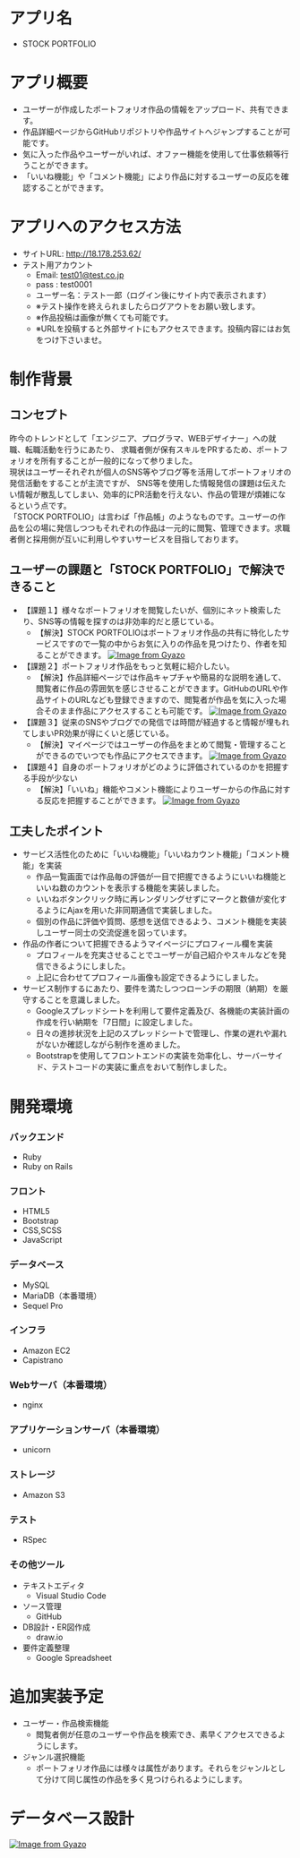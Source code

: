 # アプリ名
- STOCK PORTFOLIO
# アプリ概要
- ユーザーが作成したポートフォリオ作品の情報をアップロード、共有できます。
- 作品詳細ページからGitHubリポジトリや作品サイトへジャンプすることが可能です。
- 気に入った作品やユーザーがいれば、オファー機能を使用して仕事依頼等行うことができます。
- 「いいね機能」や「コメント機能」により作品に対するユーザーの反応を確認することができます。
# アプリへのアクセス方法
- サイトURL: http://18.178.253.62/
- テスト用アカウント
  - Email: test01@test.co.jp
  - pass : test0001
  - ユーザー名：テスト一郎（ログイン後にサイト内で表示されます）
  - ※テスト操作を終えられましたらログアウトをお願い致します。
  - ※作品投稿は画像が無くても可能です。
  - ※URLを投稿すると外部サイトにもアクセスできます。投稿内容にはお気をつけ下さいませ。
# 制作背景
## コンセプト
昨今のトレンドとして「エンジニア、プログラマ、WEBデザイナー」への就職、転職活動を行うにあたり、
求職者側が保有スキルをPRするため、ポートフォリオを所有することが一般的になって参りました。  
現状はユーザーそれぞれが個人のSNS等やブログ等を活用してポートフォリオの発信活動をすることが主流ですが、  SNS等を使用した情報発信の課題は伝えたい情報が散乱してしまい、効率的にPR活動を行えない、作品の管理が煩雑になるという点です。  
「STOCK PORTFOLIO」は言わば「作品帳」のようなものです。ユーザーの作品を公の場に発信しつつもそれぞれの作品は一元的に閲覧、管理できます。求職者側と採用側が互いに利用しやすいサービスを目指しております。  
## ユーザーの課題と「STOCK PORTFOLIO」で解決できること
- 【課題１】様々なポートフォリオを閲覧したいが、個別にネット検索したり、SNS等の情報を探すのは非効率的だと感じている。
  - 【解決】STOCK PORTFOLIOはポートフォリオ作品の共有に特化したサービスですので一覧の中からお気に入りの作品を見つけたり、作者を知ることができます。
  [![Image from Gyazo](https://i.gyazo.com/b49a6b4104875a84a4ab460d0c90a8d8.jpg)](https://gyazo.com/b49a6b4104875a84a4ab460d0c90a8d8)
- 【課題２】ポートフォリオ作品をもっと気軽に紹介したい。
  - 【解決】作品詳細ページでは作品キャプチャや簡易的な説明を通して、閲覧者に作品の雰囲気を感じさせることができます。GitHubのURLや作品サイトのURLなども登録できますので、閲覧者が作品を気に入った場合そのまま作品にアクセスすることも可能です。
  [![Image from Gyazo](https://i.gyazo.com/f4e4d18a013793cfd33ccfdbbfd8b507.gif)](https://gyazo.com/f4e4d18a013793cfd33ccfdbbfd8b507)
- 【課題３】従来のSNSやブログでの発信では時間が経過すると情報が埋もれてしまいPR効果が得にくいと感じている。
  - 【解決】マイページではユーザーの作品をまとめて閲覧・管理することができるのでいつでも作品にアクセスできます。
  [![Image from Gyazo](https://i.gyazo.com/70fc8f7827867e0dac9f83e1d023c10d.jpg)](https://gyazo.com/70fc8f7827867e0dac9f83e1d023c10d)
- 【課題４】自身のポートフォリオがどのように評価されているのかを把握する手段が少ない
  - 【解決】「いいね」機能やコメント機能によりユーザーからの作品に対する反応を把握することができます。
  [![Image from Gyazo](https://i.gyazo.com/6c148c7f49a035234dccfd42956af96b.gif)](https://gyazo.com/6c148c7f49a035234dccfd42956af96b)
## 工夫したポイント
- サービス活性化のために「いいね機能」「いいねカウント機能」「コメント機能」を実装
  - 作品一覧画面では作品毎の評価が一目で把握できるようにいいね機能といいね数のカウントを表示する機能を実装しました。
  - いいねボタンクリック時に再レンダリングせずにマークと数値が変化するようにAjaxを用いた非同期通信で実装しました。
  - 個別の作品に評価や質問、感想を送信できるよう、コメント機能を実装しユーザー同士の交流促進を図っています。
- 作品の作者について把握できるようマイページにプロフィール欄を実装
  - プロフィールを充実させることでユーザーが自己紹介やスキルなどを発信できるようにしました。
  - 上記に合わせてプロフィール画像も設定できるようにしました。
- サービス制作するにあたり、要件を満たしつつローンチの期限（納期）を厳守することを意識しました。
  - Googleスプレッドシートを利用して要件定義及び、各機能の実装計画の作成を行い納期を「7日間」に設定しました。
  - 日々の進捗状況を上記のスプレッドシートで管理し、作業の遅れや漏れがないか確認しながら制作を進めました。
  - Bootstrapを使用してフロントエンドの実装を効率化し、サーバーサイド、テストコードの実装に重点をおいて制作しました。
# 開発環境
### バックエンド
- Ruby
- Ruby on Rails
### フロント
- HTML5
- Bootstrap
- CSS,SCSS
- JavaScript
### データベース
- MySQL
- MariaDB（本番環境）
- Sequel Pro
### インフラ
- Amazon EC2
- Capistrano
### Webサーバ（本番環境）
- nginx
### アプリケーションサーバ（本番環境）
- unicorn
### ストレージ
- Amazon S3
### テスト
- RSpec
### その他ツール
- テキストエディタ
  - Visual Studio Code
- ソース管理
  - GitHub
- DB設計・ER図作成
  - draw.io
- 要件定義整理
  - Google Spreadsheet
# 追加実装予定
- ユーザー・作品検索機能
  - 閲覧者側が任意のユーザーや作品を検索でき、素早くアクセスできるようにします。
- ジャンル選択機能
  - ポートフォリオ作品には様々は属性があります。それらをジャンルとして分けて同じ属性の作品を多く見つけられるようにします。
# データベース設計
[![Image from Gyazo](https://i.gyazo.com/abc8309c28084976f77a0b00dede56d1.png)](https://gyazo.com/abc8309c28084976f77a0b00dede56d1)
